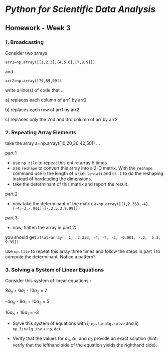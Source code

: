 # _Python for Scientific Data Analysis_

## Homework - Week 3

### 1. Broadcasting

Consider two arrays

```
arr1=np.array([[1,2,3],[4,5,6],[7,8,9]])
```
and

```
arr2=np.array([79,89,99])
```

write a line(s) of code that ...

a) replaces each column of arr1 by arr2

b) replaces each row of arr1 by arr2

c) replaces only the 2nd and 3rd column of arr by arr2


### 2. Repeating Array Elements

take the array a=np.array([10,20,30,40,50]) ...

part 1

* use ``np.tile`` to repeat this entire array 5 times
* use ``reshape`` to convert this array into a 2-D matrix.   With the ``reshape`` command use i) the length of ``a``  (i.e. ``len(a)``) and ii) ``-1`` to do the reshaping instead of hardcoding the dimensions.
* take the determinant of this matrix and report the result.  

part 2

* now take the determinant of the matrix 
 ``a=np.array([[1,2.333,-4],[-4,-3,-.001],[-.2,5.3,9.99]])``
 
part 3
 
* now, flatten the array in part 2:

you should get ``aflat=array([ 1,  2.333, -4, -4, -3,
       -0.001, -.2,  5.3,  9.99])``
       
use ``np.tile`` to repeat this array 
 three times and follow the steps in part 1 to compute the determinant.  Notice a pattern?
 
### 3. Solving a System of Linear Equations

Consider this system of linear equations :

8$a_{o}$ + 6$a_{1}$ - 10$a_{2}$ = 2

-4$a_{o}$ - 8$a_{1}$ + 10$a_{2}$ = 5

16$a_{o}$ + 16$a_{1}$  = -3

* Solve this system of equations with i) ``np.linalg.solve`` and ii) ``np.linalg.inv`` + ``np.dot``

* Verify that the values for $a_{o}$, $a_{1}$, and $a_{2}$ provide an exact solution (hint: verify that the lefthand side of the equation yields the righthand side).
 
 